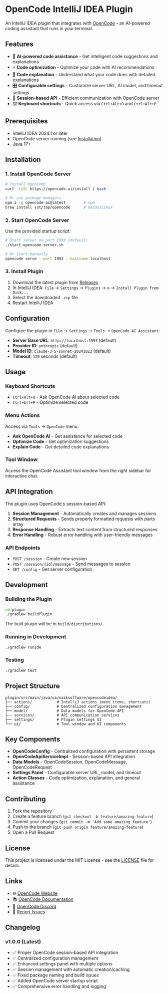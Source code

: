 # OpenCode IntelliJ IDEA Plugin

An IntelliJ IDEA plugin that integrates with [OpenCode](https://opencode.ai) - an AI-powered coding assistant that runs in your terminal.

## Features

- 🤖 **AI-powered code assistance** - Get intelligent code suggestions and explanations
- ⚡ **Code optimization** - Optimize your code with AI recommendations  
- 📖 **Code explanation** - Understand what your code does with detailed explanations
- 🎛️ **Configurable settings** - Customize server URL, AI model, and timeout settings
- 🔌 **Session-based API** - Efficient communication with OpenCode server
- ⌨️ **Keyboard shortcuts** - Quick access via `Ctrl+Alt+O` and `Ctrl+Alt+P`

## Prerequisites

- IntelliJ IDEA 2024.1 or later
- OpenCode server running (see [Installation](#installation))
- Java 17+

## Installation

### 1. Install OpenCode Server

```bash
# Install OpenCode
curl -fsSL https://opencode.ai/install | bash

# Or use package managers
npm i -g opencode-ai@latest        # npm
brew install sst/tap/opencode      # macOS/Linux
```

### 2. Start OpenCode Server

Use the provided startup script:

```bash
# Start server on port 1993 (default)
./start-opencode-server.sh

# Or start manually
opencode serve --port 1993 --hostname localhost
```

### 3. Install Plugin

1. Download the latest plugin from [Releases](https://github.com/NaikSoftware/opencode-idea-plugin/releases)
2. In IntelliJ IDEA: `File` → `Settings` → `Plugins` → `⚙️` → `Install Plugin from Disk...`
3. Select the downloaded `.zip` file
4. Restart IntelliJ IDEA

## Configuration

Configure the plugin in `File` → `Settings` → `Tools` → `OpenCode AI Assistant`:

- **Server Base URL**: `http://localhost:1993` (default)
- **Provider ID**: `anthropic` (default)  
- **Model ID**: `claude-3-5-sonnet-20241022` (default)
- **Timeout**: `120` seconds (default)

## Usage

### Keyboard Shortcuts

- `Ctrl+Alt+O` - Ask OpenCode AI about selected code
- `Ctrl+Alt+P` - Optimize selected code

### Menu Actions

Access via `Tools` → `OpenCode` menu:

- **Ask OpenCode AI** - Get assistance for selected code
- **Optimize Code** - Get optimization suggestions  
- **Explain Code** - Get detailed code explanations

### Tool Window

Access the OpenCode Assistant tool window from the right sidebar for interactive chat.

## API Integration

The plugin uses OpenCode's session-based API:

1. **Session Management** - Automatically creates and manages sessions
2. **Structured Requests** - Sends properly formatted requests with parts array
3. **Response Handling** - Extracts text content from structured responses
4. **Error Handling** - Robust error handling with user-friendly messages

### API Endpoints

- `POST /session` - Create new session
- `POST /session/{id}/message` - Send messages to session
- `GET /config` - Get server configuration

## Development

### Building the Plugin

```bash
cd plugin
./gradlew buildPlugin
```

The built plugin will be in `build/distributions/`.

### Running in Development

```bash
./gradlew runIde
```

### Testing

```bash
./gradlew test
```

## Project Structure

```
plugin/src/main/java/ua/naiksoftware/opencodeidea/
├── actions/           # IntelliJ actions (menu items, shortcuts)
├── config/            # Centralized configuration management  
├── model/             # Data models for OpenCode API
├── services/          # API communication services
├── settings/          # Plugin settings UI
└── ui/                # Tool window and UI components
```

## Key Components

- **OpenCodeConfig** - Centralized configuration with persistent storage
- **OpenCodeApiServiceImpl** - Session-based API integration  
- **Data Models** - OpenCodeSession, OpenCodeMessage, OpenCodeRequest
- **Settings Panel** - Configurable server URL, model, and timeout
- **Action Classes** - Code optimization, explanation, and general assistance

## Contributing

1. Fork the repository
2. Create a feature branch (`git checkout -b feature/amazing-feature`)
3. Commit your changes (`git commit -m 'Add some amazing feature'`)
4. Push to the branch (`git push origin feature/amazing-feature`)
5. Open a Pull Request

## License

This project is licensed under the MIT License - see the [LICENSE](LICENSE) file for details.

## Links

- 🌐 [OpenCode Website](https://opencode.ai)
- 📚 [OpenCode Documentation](https://opencode.ai/docs)  
- 💬 [OpenCode Discord](https://opencode.ai/discord)
- 🐛 [Report Issues](https://github.com/NaikSoftware/opencode-idea-plugin/issues)

## Changelog

### v1.0.0 (Latest)

- ✅ Proper OpenCode session-based API integration
- ✅ Centralized configuration management
- ✅ Enhanced settings panel with multiple options
- ✅ Session management with automatic creation/caching
- ✅ Fixed package naming and build issues
- ✅ Added OpenCode server startup script
- ✅ Comprehensive error handling and logging